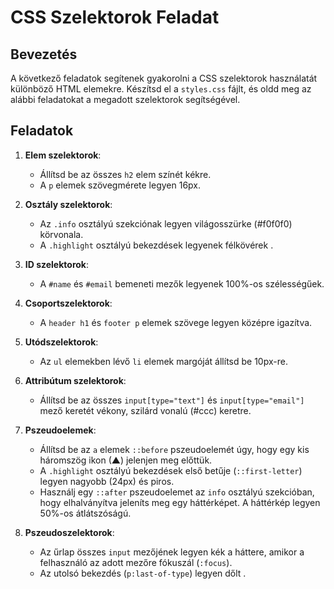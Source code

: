 # CSS Szelektorok Feladat

## Bevezetés

A következő feladatok segítenek gyakorolni a CSS szelektorok használatát különböző HTML elemekre. Készítsd el a `styles.css` fájlt, és oldd meg az alábbi feladatokat a megadott szelektorok segítségével.

## Feladatok

1. **Elem szelektorok**:
   - Állítsd be az összes `h2` elem színét kékre.
   - A `p` elemek szövegmérete legyen 16px.

2. **Osztály szelektorok**:
   - Az `.info` osztályú szekciónak legyen világosszürke (#f0f0f0) körvonala.
   - A `.highlight` osztályú bekezdések legyenek félkövérek .

3. **ID szelektorok**:
   - A `#name` és `#email` bemeneti mezők legyenek 100%-os szélességűek.

4. **Csoportszelektorok**:
   - A `header h1` és `footer p` elemek szövege legyen középre igazítva.

5. **Utódszelektorok**:
   - Az `ul` elemekben lévő `li` elemek margóját állítsd be 10px-re.

6. **Attribútum szelektorok**:
   - Állítsd be az összes `input[type="text"]` és `input[type="email"]` mező keretét vékony, szilárd vonalú (#ccc) keretre.

7. **Pszeudoelemek**:
   - Állítsd be az `a` elemek `::before` pszeudoelemét úgy, hogy egy kis háromszög ikon (▲) jelenjen meg előttük.
   - A `.highlight` osztályú bekezdések első betűje (`::first-letter`) legyen nagyobb (24px) és piros.
   - Használj egy `::after` pszeudoelemet az `info` osztályú szekcióban, hogy elhalványítva jeleníts meg egy háttérképet. A háttérkép legyen 50%-os átlátszóságú.

8. **Pszeudoszelektorok**:
   - Az űrlap összes `input` mezőjének legyen kék a háttere, amikor a felhasználó az adott mezőre fókuszál (`:focus`).
   - Az utolsó bekezdés (`p:last-of-type`) legyen dőlt .